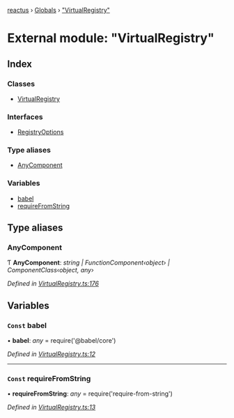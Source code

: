 [reactus](../README.md) › [Globals](../globals.md) › ["VirtualRegistry"](_virtualregistry_.md)

# External module: "VirtualRegistry"

## Index

### Classes

* [VirtualRegistry](../classes/_virtualregistry_.virtualregistry.md)

### Interfaces

* [RegistryOptions](../interfaces/_virtualregistry_.registryoptions.md)

### Type aliases

* [AnyComponent](_virtualregistry_.md#anycomponent)

### Variables

* [babel](_virtualregistry_.md#const-babel)
* [requireFromString](_virtualregistry_.md#const-requirefromstring)

## Type aliases

###  AnyComponent

Ƭ **AnyComponent**: *string | FunctionComponent‹object› | ComponentClass‹object, any›*

*Defined in [VirtualRegistry.ts:176](https://github.com/Openovate/reactus/blob/97dd666/src/VirtualRegistry.ts#L176)*

## Variables

### `Const` babel

• **babel**: *any* =  require('@babel/core')

*Defined in [VirtualRegistry.ts:12](https://github.com/Openovate/reactus/blob/97dd666/src/VirtualRegistry.ts#L12)*

___

### `Const` requireFromString

• **requireFromString**: *any* =  require('require-from-string')

*Defined in [VirtualRegistry.ts:13](https://github.com/Openovate/reactus/blob/97dd666/src/VirtualRegistry.ts#L13)*
